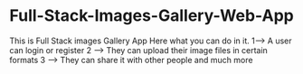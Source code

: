 ﻿# Full-Stack-Images-Gallery-Web-App
 This is Full Stack images Gallery App
 Here what you can do in it.
 1--> A user can login or register 
 2 --> They can upload their image files in certain formats 
 3 --> They can share it with other people and much more

